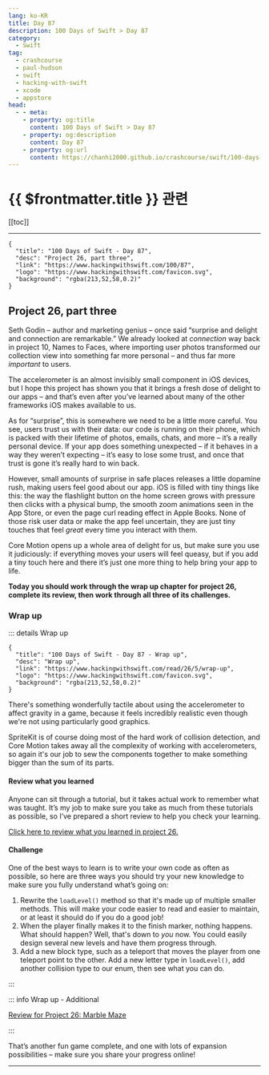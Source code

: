 ```yaml
---
lang: ko-KR
title: Day 87
description: 100 Days of Swift > Day 87
category:
  - Swift
tag: 
  - crashcourse
  - paul-hudson
  - swift
  - hacking-with-swift
  - xcode
  - appstore
head:
  - - meta:
    - property: og:title
      content: 100 Days of Swift > Day 87
    - property: og:description
      content: Day 87
    - property: og:url
      content: https://chanhi2000.github.io/crashcourse/swift/100-days-of-swift/87.html
---
```


# {{ $frontmatter.title }} 관련

[[toc]]

---

```component VPCard
{
  "title": "100 Days of Swift - Day 87",
  "desc": "Project 26, part three",
  "link": "https://www.hackingwithswift.com/100/87",
  "logo": "https://www.hackingwithswift.com/favicon.svg",
  "background": "rgba(213,52,58,0.2)"
}
```

## Project 26, part three

Seth Godin – author and marketing genius – once said “surprise and delight and connection are remarkable.” We already looked at _connection_ way back in project 10, Names to Faces, where importing user photos transformed our collection view into something far more personal – and thus far more _important_ to users.

The accelerometer is an almost invisibly small component in iOS devices, but I hope this project has shown you that it brings a fresh dose of delight to our apps – and that’s even after you’ve learned about many of the other frameworks iOS makes available to us.

As for “surprise”, this is somewhere we need to be a little more careful. You see, users trust us with their data: our code is running on their phone, which is packed with their lifetime of photos, emails, chats, and more – it’s a really personal device. If your app does something unexpected – if it behaves in a way they weren’t expecting – it’s easy to lose some trust, and once that trust is gone it’s really hard to win back.

However, small amounts of surprise in safe places releases a little dopamine rush, making users feel good about our app. iOS is filled with tiny things like this: the way the flashlight button on the home screen grows with pressure then clicks with a physical bump, the smooth zoom animations seen in the App Store, or even the page curl reading effect in Apple Books. None of those risk user data or make the app feel uncertain, they are just tiny touches that feel _great_ every time you interact with them.

Core Motion opens up a whole area of delight for us, but make sure you use it judiciously: if everything moves your users will feel queasy, but if you add a tiny touch here and there it’s just one more thing to help bring your app to life.

__Today you should work through the wrap up chapter for project 26, complete its review, then work through all three of its challenges.__

### Wrap up

::: details Wrap up

```component VPCard
{
  "title": "100 Days of Swift - Day 87 - Wrap up",
  "desc": "Wrap up",
  "link": "https://www.hackingwithswift.com/read/26/5/wrap-up",
  "logo": "https://www.hackingwithswift.com/favicon.svg",
  "background": "rgba(213,52,58,0.2)"
}
```

<VidStack src="youtube/Y3RBwznf1WE" />

There's something wonderfully tactile about using the accelerometer to affect gravity in a game, because it feels incredibly realistic even though we're not using particularly good graphics.

SpriteKit is of course doing most of the hard work of collision detection, and Core Motion takes away all the complexity of working with accelerometers, so again it's our job to sew the components together to make something bigger than the sum of its parts.

#### Review what you learned

Anyone can sit through a tutorial, but it takes actual work to remember what was taught. It’s my job to make sure you take as much from these tutorials as possible, so I’ve prepared a short review to help you check your learning.

[Click here to review what you learned in project 26.][project-26-marble-maze]

#### Challenge

One of the best ways to learn is to write your own code as often as possible, so here are three ways you should try your new knowledge to make sure you fully understand what’s going on:

1. Rewrite the `loadLevel()` method so that it's made up of multiple smaller methods. This will make your code easier to read and easier to maintain, or at least it should do if you do a good job!
2. When the player finally makes it to the finish marker, nothing happens. What should happen? Well, that's down to _you_ now. You could easily design several new levels and have them progress through.
3. Add a new block type, such as a teleport that moves the player from one teleport point to the other. Add a new letter type in `loadLevel()`, add another collision type to our enum, then see what you can do.

:::

::: info Wrap up - Additional

[Review for Project 26: Marble Maze][project-26-marble-maze]

:::

That’s another fun game complete, and one with lots of expansion possibilities – make sure you share your progress online!

---


[project-26-marble-maze]: https://www.hackingwithswift.com/review/hws/project-26-marble-maze